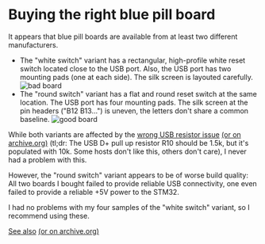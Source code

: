 Buying the right blue pill board
================================

It appears that blue pill boards are available from at least two different
manufacturers.

- The "white switch" variant has a rectangular, high-profile white reset
  switch located close to the USB port. Also, the USB port has two mounting
  pads (one at each side). The silk screen is layouted carefully.
  ![bad board](https://web.archive.org/web/20200103224615im_/https://wiki.relativty.net/images/thumb/f/f7/Bluepillrect.png/682px-Bluepillrect.png)
- The "round switch" variant has a flat and round reset switch at the same
  location. The USB port has four mounting pads. The silk screen at the pin
  headers ("B12 B13...") is uneven, the letters don't share a common baseline.
  ![good board](https://web.archive.org/web/20200103224615im_/https://wiki.relativty.net/images/thumb/6/68/Bluepillround.png/669px-Bluepillround.png)

While both variants are affected by the
[wrong USB resistor issue](https://amitesh-singh.github.io/stm32/2017/05/27/Overcoming-wrong-pullup-in-blue-pill.html)
[(or on archive.org)](https://web.archive.org/web/20190401142745/https://amitesh-singh.github.io/stm32/2017/05/27/Overcoming-wrong-pullup-in-blue-pill.html)
(tl;dr: The USB D+ pull up resistor R10 should be 1.5k, but it's populated with
10k. Some hosts don't like this, others don't care), I never had a problem with
this.

However, the "round switch" variant appears to be of worse build quality: All two
boards I bought failed to provide reliable USB connectivity, one even failed to
provide a reliable +5V power to the STM32.

I had no problems with my four samples of the "white switch" variant, so I
recommend using these.

[See also](https://wiki.relativty.net/index.php/STM32#Purchasing_your_STM32_board)
[(or on archive.org)](https://web.archive.org/web/20200103224615/https://wiki.relativty.net/index.php/STM32)
